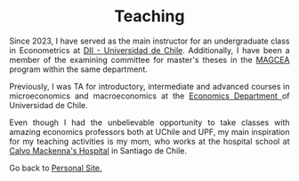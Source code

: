 
<!-- # <center> Matías Reyes Labbé </center> -->
# <center> Teaching </center>

<p align="justify">
Since 2023, I have served as the main instructor for an undergraduate class in Econometrics at <a href = "https://www.dii.uchile.cl/english/"> DII - Universidad de Chile</a>. Additionally, I have been a member of the examining committee for master's theses in the <a href = "https://www.magcea-uchile.cl/"> MAGCEA</a> program within the same department.</p>

<p align="justify">
Previously, I was TA for introductory, intermediate and advanced courses in microeconomics and macroeconomics at the <a href = "https://econ.uchile.cl"> Economics Department </a> of Universidad de Chile.<br></p>

<p align="justify">
Even though I had the unbelievable opportunity to take classes with amazing economics professors both at UChile and UPF, my main inspiration for my teaching activities is my mom, who works at the hospital school at <a href = "https://calvomackenna.cl/comunidad_amigable/colegio_hospitalario">Calvo Mackenna's Hospital</a> in Santiago de Chile. </p>



Go back to [Personal Site.](https://mreyeslabbe.github.io/)
